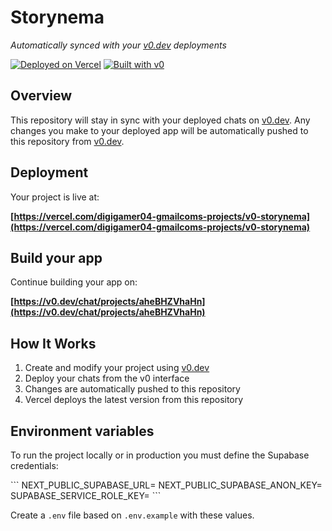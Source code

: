 # Storynema

*Automatically synced with your [v0.dev](https://v0.dev) deployments*

[![Deployed on Vercel](https://img.shields.io/badge/Deployed%20on-Vercel-black?style=for-the-badge&logo=vercel)](https://vercel.com/digigamer04-gmailcoms-projects/v0-storynema)
[![Built with v0](https://img.shields.io/badge/Built%20with-v0.dev-black?style=for-the-badge)](https://v0.dev/chat/projects/aheBHZVhaHn)

## Overview

This repository will stay in sync with your deployed chats on [v0.dev](https://v0.dev).
Any changes you make to your deployed app will be automatically pushed to this repository from [v0.dev](https://v0.dev).

## Deployment

Your project is live at:

**[https://vercel.com/digigamer04-gmailcoms-projects/v0-storynema](https://vercel.com/digigamer04-gmailcoms-projects/v0-storynema)**

## Build your app

Continue building your app on:

**[https://v0.dev/chat/projects/aheBHZVhaHn](https://v0.dev/chat/projects/aheBHZVhaHn)**

## How It Works

1. Create and modify your project using [v0.dev](https://v0.dev)
2. Deploy your chats from the v0 interface
3. Changes are automatically pushed to this repository
4. Vercel deploys the latest version from this repository

## Environment variables

To run the project locally or in production you must define the Supabase credentials:

\`\`\`
NEXT_PUBLIC_SUPABASE_URL=<your-supabase-url>
NEXT_PUBLIC_SUPABASE_ANON_KEY=<your-anon-key>
SUPABASE_SERVICE_ROLE_KEY=<your-service-role-key>
\`\`\`

Create a `.env` file based on `.env.example` with these values.
